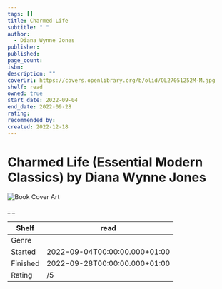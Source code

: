 ```yaml
---
tags: []
title: Charmed Life
subtitle: " "
author:
  - Diana Wynne Jones
publisher: 
published: 
page_count: 
isbn: 
description: ""
coverUrl: https://covers.openlibrary.org/b/olid/OL27051252M-M.jpg
shelf: read
owned: true
start_date: 2022-09-04
end_date: 2022-09-28
rating: 
recommended_by: 
created: 2022-12-18
---
```


# Charmed Life (Essential Modern Classics) by Diana Wynne Jones

![Book Cover Art](https://covers.openlibrary.org/b/olid/OL27051252M-M.jpg)

_ _

| Shelf | read |
| --- | --- |
| Genre |  |
| Started | 2022-09-04T00:00:00.000+01:00 |
| Finished | 2022-09-28T00:00:00.000+01:00 |
| Rating | /5 |

